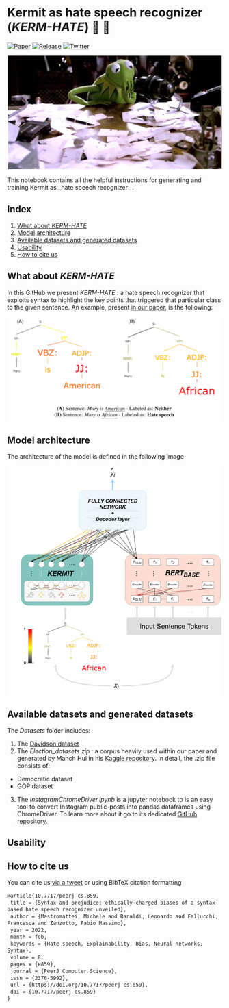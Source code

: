 # Kermit as hate speech recognizer (_KERM-HATE_) :frog: :cursing_face:
[![Paper](https://img.shields.io/badge/paper-PeerJ-blue)](https://peerj.com/articles/cs-859/)
[![Release](https://img.shields.io/badge/release-v.1.2-orange)](https://github.com/ART-Group-it/HateSpeechKermit/releases/tag/v.1.2)
[![Twitter](https://img.shields.io/badge/Twitter-Write%20a%20tweet-%231DA1F2)](http://twitter.com/intent/tweet?text=Hey,%20I%20created%20my%20Kerm-Hate%20transformer%20model%20using%20this%20ART-Group-it%20GitHub%20repository%3A&url=http%3A%2F%2Fgithub.com/ART-Group-it/HateSpeechKermit%2F&via=itsmattei%20.)

<p align="center">
<img src="./imgs/kermit.jpg" width="500"/>
</p>
This notebook contains all the helpful instructions for generating and training Kermit as _hate speech recognizer_ .

## Index
1. [What about _KERM-HATE_](#what-about-kerm-hate)
2. [Model architecture](#model-architecture)
3. [Available datasets and generated datasets](#available-datasets-and-generated-datasets)
4. [Usability](#usability)
5. [How to cite us](#how-to-cite-us)

## What about _KERM-HATE_
In this GitHub we present _KERM-HATE_ : a hate speech recognizer that exploits syntax to highlight the key points that triggered that particular class to the given sentence.
An example, present [in our paper](https://peerj.com/articles/cs-859/), is the following:
<p align="center">
<img src="./imgs/Example.png" width="500"/>
</p>

## Model architecture
The architecture of the model is defined in the following image
<p align="center">
<img src="./imgs/architecture.png" width="500"/>
</p>

## Available datasets and generated datasets
The _Datasets_ folder includes:
1. The [Davidson dataset](https://ojs.aaai.org/index.php/ICWSM/article/view/14955)
2. The _Election_datasets.zip_ : a corpus heavily used within our paper and generated by Manch Hui in his [Kaggle repository](https://www.kaggle.com/manchunhui/us-election-2020-tweets/metadata). In detail, the .zip file consists of:
  - Democratic dataset
  - GOP dataset
3. The _InstagramChromeDriver.ipynb_ is a jupyter notebook to is an easy tool to convert Instagram public-posts into pandas dataframes using ChromeDriver. To learn more about it go to its dedicated [GitHub repository](https://github.com/itsmattei/Catch-Instagram-post-comments).

## Usability   

## How to cite us
You can cite us [via a tweet](http://twitter.com/intent/tweet?text=Hey,%20I%20created%20my%20Kerm-Hate%20transformer%20model%20using%20this%20ART-Group-it%20GitHub%20repository%3A&url=http%3A%2F%2Fgithub.com/ART-Group-it/HateSpeechKermit%2F&via=itsmattei%20.) or using BibTeX citation formatting
```
@article{10.7717/peerj-cs.859,
 title = {Syntax and prejudice: ethically-charged biases of a syntax-based hate speech recognizer unveiled},
 author = {Mastromattei, Michele and Ranaldi, Leonardo and Fallucchi, Francesca and Zanzotto, Fabio Massimo},
 year = 2022,
 month = feb,
 keywords = {Hate speech, Explainability, Bias, Neural networks, Syntax},
 volume = 8,
 pages = {e859},
 journal = {PeerJ Computer Science},
 issn = {2376-5992},
 url = {https://doi.org/10.7717/peerj-cs.859},
 doi = {10.7717/peerj-cs.859}
}
```

